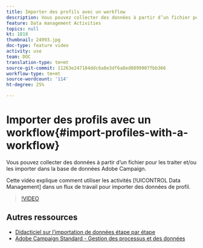 ```yaml
---
title: Importer des profils avec un workflow
description: Vous pouvez collecter des données à partir d’un fichier pour les traiter et/ou les importer dans la base de données Adobe Campaign. Cette vidéo explique comment importer des données de profil à l’aide d’un processus.
feature: Data management Activities
topics: null
kt: 1818
thumbnail: 24993.jpg
doc-type: feature video
activity: use
team: DOC
translation-type: tm+mt
source-git-commit: 11263e247184ddc6a8e3df6a8ed0899907fbb366
workflow-type: tm+mt
source-wordcount: '114'
ht-degree: 25%

---
```



# Importer des profils avec un workflow{#import-profiles-with-a-workflow}

Vous pouvez collecter des données à partir d’un fichier pour les traiter et/ou les importer dans la base de données Adobe Campaign.

Cette vidéo explique comment utiliser les activités [!UICONTROL Data Management] dans un flux de travail pour importer des données de profil.

>[!VIDEO](https://video.tv.adobe.com/v/24993?quality=12)

## Autres ressources

* [Didacticiel sur l’importation de données étape par étape](https://docs.adobe.com/content/help/en/campaign-standard/using/managing-processes-and-data/workflow-general-operation/importing-data.html#example--import-workflow-template)
* [Adobe Campaign Standard - Gestion des processus et des données](https://docs.adobe.com/content/help/fr-FR/campaign-standard/using/managing-processes-and-data/about-workflows-and-data-management/discovering-workflows.html)

